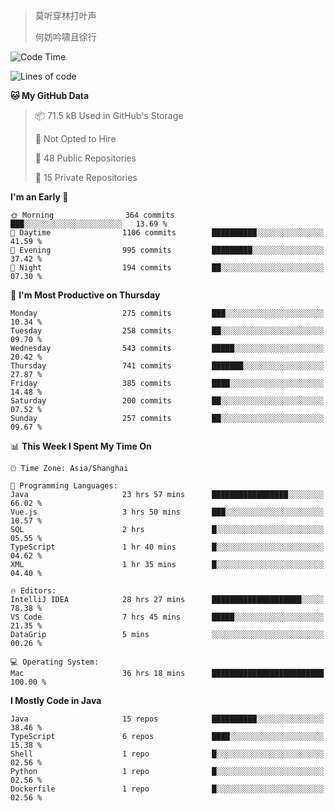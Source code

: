 > 莫听穿林打叶声
> 
> 何妨吟啸且徐行

<!-- ![Github Stats](https://github-readme-stats.vercel.app/api?username=catch6&count_private=true&show_icons=true&theme=gruvbox) -->

<!-- ![Top Langs](https://github-readme-stats.vercel.app/api/top-langs/?username=catch6&layout=compact) -->

<!--START_SECTION:waka-->
![Code Time](http://img.shields.io/badge/Code%20Time-1%2C793%20hrs%2028%20mins-blue)

![Lines of code](https://img.shields.io/badge/From%20Hello%20World%20I%27ve%20Written-9.4%20million%20lines%20of%20code-blue)

**🐱 My GitHub Data** 

> 📦 71.5 kB Used in GitHub's Storage 
 > 
> 🚫 Not Opted to Hire
 > 
> 📜 48 Public Repositories 
 > 
> 🔑 15 Private Repositories 
 > 
**I'm an Early 🐤** 

```text
🌞 Morning                364 commits         ███░░░░░░░░░░░░░░░░░░░░░░   13.69 % 
🌆 Daytime                1106 commits        ██████████░░░░░░░░░░░░░░░   41.59 % 
🌃 Evening                995 commits         █████████░░░░░░░░░░░░░░░░   37.42 % 
🌙 Night                  194 commits         ██░░░░░░░░░░░░░░░░░░░░░░░   07.30 % 
```
📅 **I'm Most Productive on Thursday** 

```text
Monday                   275 commits         ███░░░░░░░░░░░░░░░░░░░░░░   10.34 % 
Tuesday                  258 commits         ██░░░░░░░░░░░░░░░░░░░░░░░   09.70 % 
Wednesday                543 commits         █████░░░░░░░░░░░░░░░░░░░░   20.42 % 
Thursday                 741 commits         ███████░░░░░░░░░░░░░░░░░░   27.87 % 
Friday                   385 commits         ████░░░░░░░░░░░░░░░░░░░░░   14.48 % 
Saturday                 200 commits         ██░░░░░░░░░░░░░░░░░░░░░░░   07.52 % 
Sunday                   257 commits         ██░░░░░░░░░░░░░░░░░░░░░░░   09.67 % 
```


📊 **This Week I Spent My Time On** 

```text
🕑︎ Time Zone: Asia/Shanghai

💬 Programming Languages: 
Java                     23 hrs 57 mins      █████████████████░░░░░░░░   66.02 % 
Vue.js                   3 hrs 50 mins       ███░░░░░░░░░░░░░░░░░░░░░░   10.57 % 
SQL                      2 hrs               █░░░░░░░░░░░░░░░░░░░░░░░░   05.55 % 
TypeScript               1 hr 40 mins        █░░░░░░░░░░░░░░░░░░░░░░░░   04.62 % 
XML                      1 hr 35 mins        █░░░░░░░░░░░░░░░░░░░░░░░░   04.40 % 

🔥 Editors: 
IntelliJ IDEA            28 hrs 27 mins      ████████████████████░░░░░   78.38 % 
VS Code                  7 hrs 45 mins       █████░░░░░░░░░░░░░░░░░░░░   21.35 % 
DataGrip                 5 mins              ░░░░░░░░░░░░░░░░░░░░░░░░░   00.26 % 

💻 Operating System: 
Mac                      36 hrs 18 mins      █████████████████████████   100.00 % 
```

**I Mostly Code in Java** 

```text
Java                     15 repos            ██████████░░░░░░░░░░░░░░░   38.46 % 
TypeScript               6 repos             ████░░░░░░░░░░░░░░░░░░░░░   15.38 % 
Shell                    1 repo              █░░░░░░░░░░░░░░░░░░░░░░░░   02.56 % 
Python                   1 repo              █░░░░░░░░░░░░░░░░░░░░░░░░   02.56 % 
Dockerfile               1 repo              █░░░░░░░░░░░░░░░░░░░░░░░░   02.56 % 
```




<!--END_SECTION:waka-->
